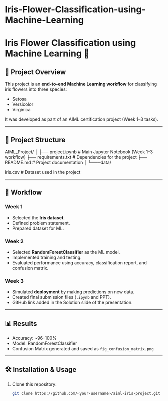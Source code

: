 # Iris-Flower-Classification-using-Machine-Learning
# Iris Flower Classification using Machine Learning 🌸

## 📌 Project Overview
This project is an **end-to-end Machine Learning workflow** for classifying iris flowers into three species:
- Setosa
- Versicolor
- Virginica  

It was developed as part of an AIML certification project (Week 1–3 tasks).

---

## 📂 Project Structure
AIML_Project/
│
├── project.ipynb # Main Jupyter Notebook (Week 1–3 workflow)
├── requirements.txt # Dependencies for the project
├── README.md # Project documentation
│
└───data/

iris.csv # Dataset used in the project


---

## 🚀 Workflow
### Week 1
- Selected the **Iris dataset**.
- Defined problem statement.
- Prepared dataset for ML.

### Week 2
- Selected **RandomForestClassifier** as the ML model.
- Implemented training and testing.
- Evaluated performance using accuracy, classification report, and confusion matrix.

### Week 3
- Simulated **deployment** by making predictions on new data.
- Created final submission files (`.ipynb` and PPT).
- GitHub link added in the Solution slide of the presentation.

---

## 📊 Results
- Accuracy: ~96–100%
- Model: RandomForestClassifier
- Confusion Matrix generated and saved as `fig_confusion_matrix.png`

---

## 🛠️ Installation & Usage
1. Clone this repository:
   ```bash
   git clone https://github.com/<your-username>/aiml-iris-project.git
